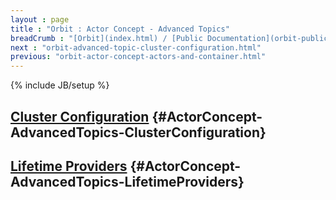 ```yaml
---
layout : page
title : "Orbit : Actor Concept - Advanced Topics"
breadCrumb : "[Orbit](index.html) / [Public Documentation](orbit-public-documentation.html) / [Actors](orbit-actors.html) / [Actor Concepts](orbit-actor-concepts.html)"
next : "orbit-advanced-topic-cluster-configuration.html"
previous: "orbit-actor-concept-actors-and-container.html"
---
```

{% include JB/setup %}

[Cluster Configuration](orbit-advanced-topic-cluster-configuration.html) {#ActorConcept-AdvancedTopics-ClusterConfiguration}
----------


[Lifetime Providers](orbit-advanced-topic-lifetime-providers.html) {#ActorConcept-AdvancedTopics-LifetimeProviders}
----------

